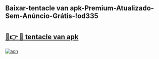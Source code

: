 
## Baixar-tentacle van apk-Premium-Atualizado-Sem-Anúncio-Grátis-!od335

# <h2><a href="https://andorid.site?title=tentacle_van_apk&ref=27">🔗👉 🔴 tentacle van apk</a></h2>

[![acn](https://github.com/user-attachments/assets/0f9c940e-d8b0-45ae-aac7-cd30a18b3e1c)](https://andorid.site?title=tentacle_van_apk&ref=27)

